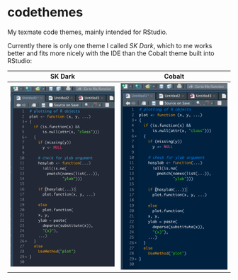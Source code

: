 # codethemes
My texmate code themes, mainly intended for RStudio.

Currently there is only one theme I called *SK Dark*, which to me works better and fits more nicely with the IDE than the Cobalt theme built into RStudio:

SK Dark                    |  Cobalt
:-------------------------:|:-------------------------:
![](skdark.png)            |  ![](cobalt.png)


